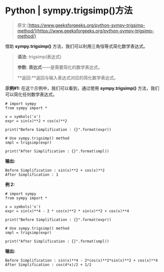# Python | sympy.trigsimp()方法

> 原文:[https://www.geeksforgeeks.org/python-sympy-trigsimp-method/](https://www.geeksforgeeks.org/python-sympy-trigsimp-method/)

借助 **sympy.trigsimp()** 方法，我们可以利用三角恒等式简化数学表达式。

> **语法:** trigsimp(表达式)
> 
> **参数:**
> **表达式**——是需要简化的数学表达式。
> 
> **返回:**返回与输入表达式对应的简化数学表达式。

**示例#1:**
在这个示例中，我们可以看到，通过使用 **sympy.trigsimp()** 方法，我们可以简化任何数学表达式。

```
# import sympy
from sympy import * 

x = symbols('x')
expr = sin(x)**2 + cos(x)**2

print("Before Simplification : {}".format(expr))

# Use sympy.trigsimp() method
smpl = trigsimp(expr) 

print("After Simplification : {}".format(smpl)) 
```

**输出:**

```
Before Simplification : sin(x)**2 + cos(x)**2
After Simplification : 1

```

**例 2:**

```
# import sympy
from sympy import * 

x = symbols('x')
expr = sin(x)**4 - 2 * cos(x)**2 * sin(x)**2 + cos(x)**4

print("Before Simplification : {}".format(expr))

# Use sympy.trigsimp() method
smpl = trigsimp(expr) 

print("After Simplification : {}".format(smpl)) 
```

**输出:**

```
Before Simplification : sin(x)**4 - 2*cos(x)**2*sin(x)**2 + cos(x)**4
After Simplification : cos(4*x)/2 + 1/2

```